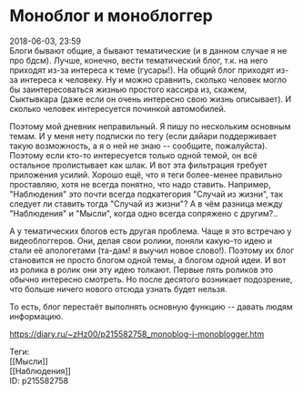 Моноблог и моноблоггер
=======================

   
 2018-06-03, 23:59   
  Блоги бывают общие, а бывают тематические (и в данном случае я не про бдсм). Лучше, конечно, вести тематический блог, т.к. на него приходят из-за интереса к теме (гусары!). На общий блог приходят из-за интереса к человеку. Ну и можно сравнить, сколько человек могло бы заинтересоваться жизнью простого кассира из, скажем, Сыктывкара (даже если он очень интересно свою жизнь описывает). И сколько человек интересуется починкой автомобилей.   
   
 Поэтому мой дневник неправильный. Я пишу по нескольким основным темам. И у меня нету подписки по тегу (если дайари поддерживает такую возможность, а я о ней не знаю -- сообщите, пожалуйста). Поэтому если кто-то интересуется только одной темой, он всё остальное пролистывает как шлак. И вот эта фильтрация требует приложения усилий. Хорошо ещё, что я теги более-менее правильно проставляю, хотя не всегда понятно, что надо ставить. Например, "Наблюдения" это почти всегда подкатегория "Случай из жизни", так следует ли ставить тогда "Случай из жизни"? А в чём разница между "Наблюдения" и "Мысли", когда одно всегда сопряжено с другим?..   
   
 А у тематических блогов есть другая проблема. Чаще я это встречаю у видеоблоггеров. Они, делая свои ролики, поняли какую-то идею и стали её апологетами (та-дам! я выучил новое слово!). Поэтому их блог становится не просто блогом одной темы, а блогом одной идеи. И вот из ролика в ролик они эту идею толкают. Первые пять роликов это обычно интересно смотреть. Но после десятого возникает подозрение, что больше ничего нового отсюда узнать будет нельзя.   
   
 То есть, блог перестаёт выполнять основную функцию -- давать людям информацию.   
    
 <https://diary.ru/~zHz00/p215582758_monoblog-i-monoblogger.htm>   
   
 Теги:   
 [[Мысли]]   
 [[Наблюдения]]   
 ID: p215582758